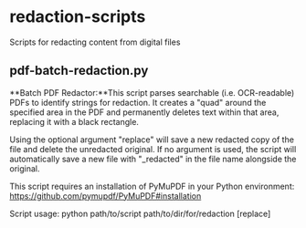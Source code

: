 # redaction-scripts
Scripts for redacting content from digital files

## pdf-batch-redaction.py
**Batch PDF Redactor:**This script parses searchable (i.e. OCR-readable) PDFs to identify strings for redaction. It creates a "quad" around the specified area in the PDF and permanently deletes text within that area, replacing it with a black rectangle.

Using the optional argument "replace" will save a new redacted copy of the file and delete the unredacted original. If no argument is used, the script will automatically save a new file with "_redacted" in the file name alongside the original.

This script requires an installation of PyMuPDF in your Python environment: https://github.com/pymupdf/PyMuPDF#installation

Script usage: python path/to/script path/to/dir/for/redaction [replace]

